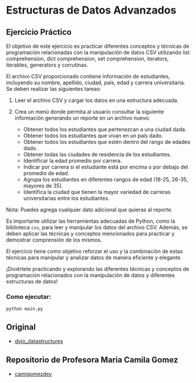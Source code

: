 # Estructuras de Datos Advanzados

## Ejercicio Práctico

El objetivo de este ejercicio es practicar diferentes conceptos y técnicas de programación relacionadas con la manipulación de datos CSV utilizando list comprehension, dict comprehension, set comprehension, iterators, iterables, generators y corrutinas.

El archivo CSV proporcionado contiene información de estudiantes, incluyendo su nombre, apellido, ciudad, país, edad y carrera universitaria. Se deben realizar las siguientes tareas:

1. Leer el archivo CSV y cargar los datos en una estructura adecuada.

2. Crea un menú donde permita al usuario consultar la siguiente información generando un reporte en un archivo nuevo:
	- Obtener todos los estudiantes que pertenezcan a una ciudad dada.
	- Obtener todos los estudiantes que vivan en un país dado.
	- Obtener todos los estudiantes que estén dentro del rango de edades dado.
	- Obtener todas las ciudades de residencia de los estudiantes.
	- Identificar la edad promedio por carrera.
	- Indicar por carrera si el estudiante está por encima o por debajo del promedio de edad.
	- Agrupa los estudiantes en diferentes rangos de edad (18-25, 26-35, mayores de 35).
	- Identifica la ciudad que tienen la mayor variedad de carreras universitarias entre los estudiantes.

Nota: Puedes agrega cualquier dato adicional que quieras al reporte.

Es importante utilizar las herramientas adecuadas de Python, como la biblioteca `csv`, para leer y manipular los datos del archivo CSV. Además, se deben aplicar las técnicas y conceptos mencionados para practicar y demostrar comprensión de los mismos.

El ejercicio tiene como objetivo reforzar el uso y la combinación de estas técnicas para manipular y analizar datos de manera eficiente y elegante.

¡Diviértete practicando y explorando las diferentes técnicas y conceptos de programación relacionados con la manipulación de datos y diferentes estructuras de datos!

### Como ejecutar:

```
python main.py
```

## Original

* [dojo_datastructures](https://github.com/camigomezdev/dojo_datastructures) 

## Repositorio de Profesora Maria Camila Gomez

* [camigomezdev](https://github.com/camigomezdev/)
